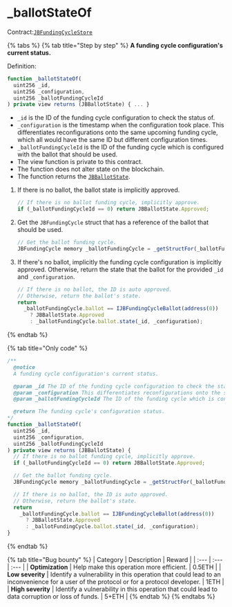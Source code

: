 # \_ballotStateOf

Contract:[`JBFundingCycleStore`](../)​

{% tabs %}
{% tab title="Step by step" %}
**A funding cycle configuration's current status.**

Definition:

```javascript
function _ballotStateOf(
  uint256 _id,
  uint256 _configuration,
  uint256 _ballotFundingCycleId
) private view returns (JBBallotState) { ... }
```

* `_id` is the ID of the funding cycle configuration to check the status of.
* `_configuration` is the timestamp when the configuration took place. This differentiates reconfigurations onto the same upcoming funding cycle, which all would have the same ID but different configuration times.
* `_ballotFundingCycleId` is the ID of the funding cycle which is configured with the ballot that should be used.
* The view function is private to this contract.
* The function does not alter state on the blockchain.
* The function returns the [`JBBallotState`](../../../enums/jbballotstate.md).

1. If there is no ballot, the ballot state is implicitly approved.

   ```javascript
   // If there is no ballot funding cycle, implicitly approve.
   if (_ballotFundingCycleId == 0) return JBBallotState.Approved;
   ```

2. Get the `JBFundingCycle` struct that has a reference of the ballot that should be used.

   ```javascript
   // Get the ballot funding cycle.
   JBFundingCycle memory _ballotFundingCycle = _getStructFor(_ballotFundingCycleId);
   ```

3. If there's no ballot, implicitly the funding cycle configuration is implicitly approved. Otherwise, return the state that the ballot for the provided `_id` and `_configuration`. 

   ```javascript
   // If there is no ballot, the ID is auto approved.
   // Otherwise, return the ballot's state.
   return
     _ballotFundingCycle.ballot == IJBFundingCycleBallot(address(0))
       ? JBBallotState.Approved
       : _ballotFundingCycle.ballot.state(_id, _configuration);
   ```
{% endtab %}

{% tab title="Only code" %}
```javascript
/**
  @notice 
  A funding cycle configuration's current status.

  @param _id The ID of the funding cycle configuration to check the status of.
  @param _configuration This differentiates reconfigurations onto the same upcoming funding cycle, which all would have the same ID but different configuration times.
  @param _ballotFundingCycleId The ID of the funding cycle which is configured with the ballot that should be used.

  @return The funding cycle's configuration status.
*/
function _ballotStateOf(
  uint256 _id,
  uint256 _configuration,
  uint256 _ballotFundingCycleId
) private view returns (JBBallotState) {
  // If there is no ballot funding cycle, implicitly approve.
  if (_ballotFundingCycleId == 0) return JBBallotState.Approved;

  // Get the ballot funding cycle.
  JBFundingCycle memory _ballotFundingCycle = _getStructFor(_ballotFundingCycleId);

  // If there is no ballot, the ID is auto approved.
  // Otherwise, return the ballot's state.
  return
    _ballotFundingCycle.ballot == IJBFundingCycleBallot(address(0))
      ? JBBallotState.Approved
      : _ballotFundingCycle.ballot.state(_id, _configuration);
}
```
{% endtab %}

{% tab title="Bug bounty" %}
| Category | Description | Reward |
| :--- | :--- | :--- |
| **Optimization** | Help make this operation more efficient. | 0.5ETH |
| **Low severity** | Identify a vulnerability in this operation that could lead to an inconvenience for a user of the protocol or for a protocol developer. | 1ETH |
| **High severity** | Identify a vulnerability in this operation that could lead to data corruption or loss of funds. | 5+ETH |
{% endtab %}
{% endtabs %}

